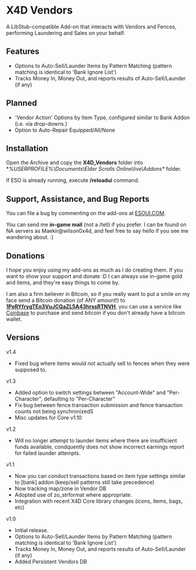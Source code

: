 # X4D **Vendors**

A LibStub-compatible Add-on that interacts with Vendors and Fences, performing Laundering and Sales on your behalf.


## Features

- Options to Auto-Sell/Launder Items by Pattern Matching (pattern matching is identical to 'Bank Ignore List')
- Tracks Money In, Money Out, and reports results of Auto-Sell/Launder (if any)


## Planned

- 'Vendor Action' Options by Item Type, configured similar to Bank Addon (i.e. via drop-downs.) 
- Option to Auto-Repair Equipped/All/None


## Installation

Open the Archive and copy the **X4D_Vendors** folder into **%USERPROFILE%\Documents\Elder Scrolls Online\live\Addons\** folder.

If ESO is already running, execute **/reloadui** command.


## Support, Assistance, and Bug Reports

You can file a bug by commenting on the add-ons at <a href="http://www.esoui.com/downloads/author-4678.html">ESOUI.COM</a>.

You can send me **in-game mail** (not a /tell) if you prefer. I can be found on NA 
servers as Maekir@wilson0x4d, and feel free to say hello if you see me wandering 
about. :)


## Donations

I hope you enjoy using my add-ons as much as I do creating them. If you want to show 
your support and donate :D I can always use in-game gold and items, and they're easy 
things to come by.

I am also a firm believer in Bitcoin, so if you really want to put a smile on my face 
send a Bitcoin donation (of ANY amount!) to <b><a href="bitcoin:1PeRYfrygTEo3VuJCQaZL5A43hrssRTNVH">1PeRYfrygTEo3VuJCQaZL5A43hrssRTNVH</a></b>,
you can use a service like <a href="https://www.coinbase.com">Coinbase</a> to purchase 
and send bitcoin if you don't already have a bitcoin wallet.


## Versions

v1.4

- Fixed bug where items would not actually sell to fences when they were supposed to.

v1.3

- Added option to switch settings between "Account-Wide" and "Per-Character", defaulting to "Per-Character"
- Fix bug between fence transaction submission and fence transaction counts not being synchronizedS
- Misc updates for Core v1.10

v1.2

- Will no longer attempt to launder items where there are insufficient funds available, condquently does not show incorrect earnings report for failed launder attempts.

v1.1

- Now you can conduct transactions based on item type settings similar to [bank] addon (keep/sell patterns still take precedence)
- Now tracking map/zone in Vendor DB
- Adopted use of zo_strformat where appropriate.
- Integration with recent X4D Core library changes (icons, items, bags, etc)

v1.0

- Initial release.
- Options to Auto-Sell/Launder Items by Pattern Matching (pattern matching is identical to 'Bank Ignore List')
- Tracks Money In, Money Out, and reports results of Auto-Sell/Launder (if any)
- Added Persistent Vendors DB
